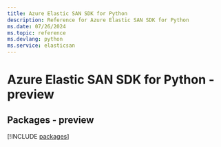 ```yaml
---
title: Azure Elastic SAN SDK for Python
description: Reference for Azure Elastic SAN SDK for Python
ms.date: 07/26/2024
ms.topic: reference
ms.devlang: python
ms.service: elasticsan
---
```

# Azure Elastic SAN SDK for Python - preview
## Packages - preview
[!INCLUDE [packages](elastic-san-index.md)]